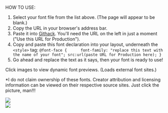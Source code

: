 HOW TO USE:
1. Select your font file from the list above. (The page will appear to be blank.)
2. Copy the URL in your browser's address bar.
3. Paste it into <a href="https://raw.githack.com/">Githack</a>. You'll need the URL on the left in just a moment ("Use this URL for Production").
4. Copy and paste this font declaration into your layout, underneath the `<style>` tag:
   `@font-face {     
     font-family: "replace this text with the name of your font";
     src:url(paste URL for Production here); }`
5. Go ahead and replace the text as it says, then your font is ready to use!

Click images to view dynamic font previews. (Loads external font sites.)

*I do not claim ownership of these fonts. Creator attribution and licensing information can be viewed on their respective source sites. Just click the picture, man!!!

<a href="https://www.dafont.com/i-found-my-valentine.font?back=theme"><img src="https://www.dafont.com/img/preview/i/_/i_found_my_valentine1.png"></a><br>
<a href="https://www.dafont.com/kinlove.font"><img src="https://www.dafont.com/img/preview/k/i/kinlove1.png"></a>
